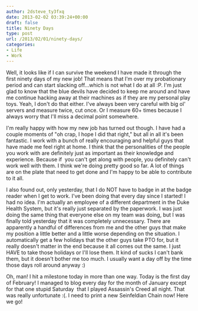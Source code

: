 ```yaml
---
author: 2dsteve_ty3fxq
date: 2013-02-02 03:39:24+00:00
draft: false
title: Ninety Days
type: post
url: /2013/02/01/ninety-days/
categories:
- Life
- Work
---
```


Well, it looks like if I can survive the weekend I have made it through the first ninety days of my new job! That means that I'm over my probationary period and can start slacking off...which is not what I do at all :P. I'm just glad to know that the blue devils have decided to keep me around and have me continue hacking away at their machines as if they are my personal play toys. Yeah, I don't do that either. I've always been very careful with big ol' servers and measure twice, cut once. Or I measure 60+ times because I always worry that I'll miss a decimal point somewhere.<!-- more -->

I'm really happy with how my new job has turned out though. I have had a couple moments of "oh crap, I hope I did that right," but all in all it's been fantastic. I work with a bunch of really encouraging and helpful guys that have made me feel right at home. I think that the personalities of the people you work with are definitely just as important as their knowledge and experience. Because if  you can't get along with people, you definitely can't work well with them. I think we're doing pretty good so far. A lot of things are on the plate that need to get done and I'm happy to be able to contribute to it all.

I also found out, only yesterday, that I do NOT have to badge in at the badge reader when I get to work. I've been doing that every day since I started! I had no idea. I'm actually an employee of a different department in the Duke Health System, but it's really just separated by the paperwork. I was just doing the same thing that everyone else on my team was doing, but I was finally told yesterday that it was completely unnecessary. There are apparently a handful of differences from me and the other guys that make my position a little better and a little worse depending on the situation. I automatically get a few holidays that the other guys take PTO for, but it really doesn't matter in the end because it all comes out the same. I just HAVE to take those holidays or I'll lose them. It kind of sucks I can't bank them, but it doesn't bother me too much. I usually want a day off by the time those days roll around anyway :)

Oh, man! I hit a milestone today in more than one way. Today is the first day of February! I managed to blog every day for the month of January except for that one stupid Saturday  that I played Assassin's Creed all night. That was really unfortunate :(. I need to print a new Seinfeldian Chain now! Here we go!
